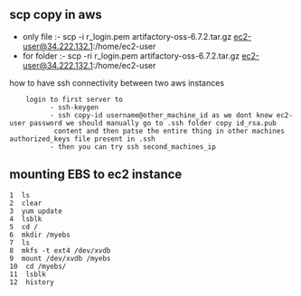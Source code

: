
## scp copy in aws 
- only file :- scp -i r_login.pem  artifactory-oss-6.7.2.tar.gz  ec2-user@34.222.132.1:/home/ec2-user 
- for folder :- scp -ri r_login.pem  artifactory-oss-6.7.2.tar.gz  ec2-user@34.222.132.1:/home/ec2-user

how to have ssh connectivity between two aws instances 

        login to first server to   
              - ssh-keygen
              - ssh copy-id username@other_machine_id as we dont know ec2-user password we should manually go to .ssh folder copy id_rsa.pub
               content and then patse the entire thing in other machines authorized_keys file present in .ssh
              - then you can try ssh second_machines_ip
              
## mounting EBS to ec2 instance 
    1  ls
    2  clear
    3  yum update
    4  lsblk
    5  cd /
    6  mkdir /myebs
    7  ls
    8  mkfs -t ext4 /dev/xvdb
    9  mount /dev/xvdb /myebs
    10  cd /myebs/
    11  lsblk
    12  history